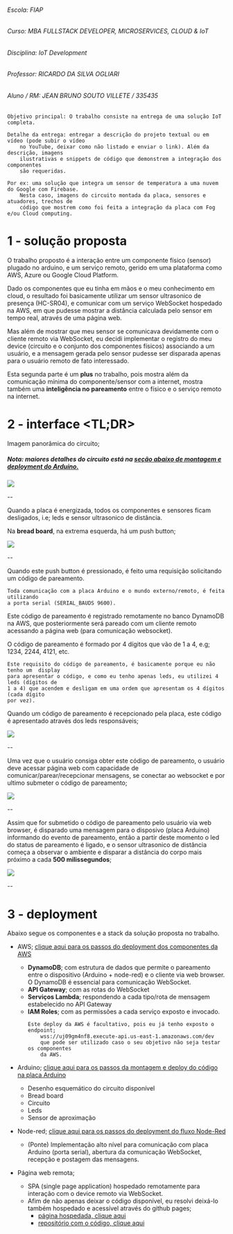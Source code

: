 ###### Escola: FIAP
###### Curso: MBA FULLSTACK DEVELOPER, MICROSERVICES, CLOUD & IoT
###### Disciplina: IoT Development
###### Professor: RICARDO DA SILVA OGLIARI
###### Aluno / RM: JEAN BRUNO SOUTO VILLETE / 335435


```
Objetivo principal: O trabalho consiste na entrega de uma solução IoT completa.

Detalhe da entrega: entregar a descrição do projeto textual ou em vídeo (pode subir o vídeo
    no YouTube, deixar como não listado e enviar o link). Além da descrição, imagens 
    ilustrativas e snippets de código que demonstrem a integração dos componentes 
    são requeridas. 

Por ex: uma solução que integra um sensor de temperatura a uma nuvem do Google com Firebase.
    Nesta caso, imagens do circuito montada da placa, sensores e atuadores, trechos de
    código que mostrem como foi feita a integração da placa com Fog e/ou Cloud computing. 
```

# 1 - solução proposta

O trabalho proposto é a interação entre um componente físico (sensor) plugado no arduino, e um serviço remoto,
gerido em uma plataforma como AWS, Azure ou Google Cloud Platform.

Dado os componentes que eu tinha em mãos e o meu conhecimento em cloud, o resultado foi basicamente
utilizar um sensor ultrasonico de presença (HC-SR04), e comunicar com um serviço WebSocket hospedado na 
AWS, em que pudesse mostrar a distância calculada pelo sensor em tempo real, através de uma página web.

Mas além de mostrar que meu sensor se comunicava devidamente com o cliente remoto via WebSocket,
eu decidi implementar o registro do meu device (circuito e o conjunto dos componentes físicos) associando
a um usuário, e a mensagem gerada pelo sensor pudesse ser disparada apenas para o usuário remoto de fato
interessado.

Esta segunda parte é um **plus** no trabalho, pois mostra além da comunicação mínima do componente/sensor
com a internet, mostra também uma **inteligência no pareamento** entre o físico e o serviço remoto na internet.

# 2 - interface <TL;DR>

Imagem panorâmica do circuito;

##### Nota: maiores detalhes do circuito está na [seção abaixo de montagem e deployment do Arduino.](https://github.com/jeanvillete/fiap-iot-test/tree/master/arduino)

![](imgs/A_fiap-iot-test-board-overview.JPG)

--

Quando a placa é energizada, todos os componentes e sensores ficam desligados, i.e; leds e 
sensor ultrasonico de distância.

Na **bread board**, na extrema esquerda, há um push button;

![](imgs/B_fiap-iot-test-push_button-pairing.jpg)

--

Quando este push button é pressionado, é feito uma requisição solicitando um código de pareamento.

    Toda comunicação com a placa Arduino e o mundo externo/remoto, é feita utilizando
    a porta serial (SERIAL_BAUDS 9600).

Este código de pareamento é registrado remotamente no banco DynamoDB na AWS, que posteriormente
será pareado com um cliente remoto acessando a página web (para comunicação websocket).

O código de pareamento é formado por 4 dígitos que vão de 1 a 4, e.g; 1234, 2244, 4121, etc.

    Este requisito do código de pareamento, é basicamente porque eu não tenho um  display
    para apresentar o código, e como eu tenho apenas leds, eu utilizei 4 leds (dígitos de
    1 a 4) que acendem e desligam em uma ordem que apresentam os 4 dígitos (cada dígito
    por vez).

Quando um código de pareamento é recepcionado pela placa, este código é apresentado através dos
leds responsáveis;

![](imgs/C_fiap-iot-test-leds-pairing_code_digits.jpg)

--

Uma vez que o usuário consiga obter este código de pareamento, o usuário deve acessar página web
com capacidade de comunicar/parear/recepcionar mensagens, se conectar ao websocket e por ultimo
submeter o código de pareamento;

![](imgs/E_fiap-iot-test-web_page.jpg)

--

Assim que for submetido o código de pareamento pelo usuário via web browser, é disparado uma
mensagem para o disposivo (placa Arduino) informando do evento de pareamento, então a partir deste
momento o led do status de pareamento é ligado, e o sensor ultrasonico de distância começa a
observar o ambiente e disparar a distância do corpo mais próximo a cada **500 milissegundos**;

![](imgs/D_fiap-iot-test-led-pairing_status.JPG)

--

# 3 - deployment

Abaixo segue os componentes e a stack da solução proposta no trabalho.

- AWS; [clique aqui para os passos do deployment dos componentes da AWS](https://github.com/jeanvillete/fiap-iot-test/tree/master/aws.websocket)
    - **DynamoDB**; com estrutura de dados que permite o pareamento entre o dispositivo
    (Arduino + node-red) e o cliente via web browser. O DynamoDB é essencial
    para comunicação WebSocket.
    - **API Gateway**; com as rotas do WebSocket
    - **Serviços Lambda**; respondendo a cada tipo/rota de mensagem estabelecido no
    API Gateway
    - **IAM Roles**; com as permissões a cada serviço exposto e invocado.
        ```
        Este deploy da AWS é facultativo, pois eu já tenho exposto o endpoint;
            wss://uj09gm4nf8.execute-api.us-east-1.amazonaws.com/dev
            que pode ser utilizado caso o seu objetivo não seja testar os componentes
            da AWS.
        ```

- Arduino; [clique aqui para os passos da montagem e deploy do código na placa Arduino](https://github.com/jeanvillete/fiap-iot-test/tree/master/arduino)
    - Desenho esquemático do circuito disponível
    - Bread board
    - Circuito
    - Leds
    - Sensor de aproximação

- Node-red; [clique aqui para os passos do deployment do fluxo Node-Red](https://github.com/jeanvillete/fiap-iot-test/tree/master/node-red)
    - (Ponte) Implementação alto nível para comunicação com placa Arduino (porta serial),
    abertura da comunicação WebSocket, recepção e postagem das mensagens.

- Página web remota;
    - SPA (single page application) hospedado remotamente para interação com o device remoto
    via WebSocket.
    - Afim de não apenas deixar o código disponível, eu resolvi deixá-lo também hospedado
    e acessível através do github pages;
        - [página hospedada, clique aqui](https://jeanvillete.github.io/fiap-iot-test/)
        - [repositório com o código, clique aqui](https://github.com/jeanvillete/jeanvillete.github.io/tree/main/fiap-iot-test)